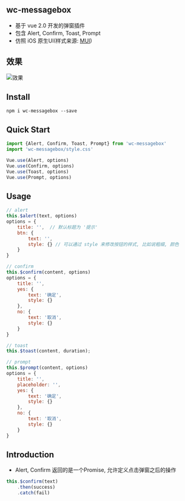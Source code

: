 ## wc-messagebox
* 基于 vue 2.0 开发的弹窗插件
* 包含 Alert, Confirm, Toast, Prompt
* 仿照 iOS 原生UI(样式来源: [MUI](http://dev.dcloud.net.cn/mui/))

## 效果
![效果](https://segmentfault.com/img/bVQxkR?w=368&h=624)

## Install
```shell
npm i wc-messagebox --save
```

## Quick Start
```javascript
import {Alert, Confirm, Toast, Prompt} from 'wc-messagebox'
import 'wc-messagebox/style.css'

Vue.use(Alert, options)
Vue.use(Confirm, options)
Vue.use(Toast, options)
Vue.use(Prompt, options)
```

## Usage
```javascript
// alert
this.$alert(text, options)
options = {
	title: '',  // 默认标题为 '提示'
	btn: {
		text: '',
		style: {} // 可以通过 style 来修改按钮的样式, 比如说粗细, 颜色
	}
}

// confirm
this.$confirm(content, options)
options = {
    title: '', 
    yes: {
        text: '确定',
        style: {}
    },
    no: {
        text: '取消',
        style: {}
    }
}

// toast
this.$toast(content, duration);

// prompt
this.$prompt(content, options)
options = {
    title: '',
    placeholder: '', 
    yes: {
        text: '确定',
        style: {}
    },
    no: {
        text: '取消',
        style: {}
    }
}
```

## Introduction
* Alert, Confirm 返回的是一个Promise, 允许定义点击弹窗之后的操作
```javascript
this.$confirm(text)
    .then(success)
    .catch(fail)
```

